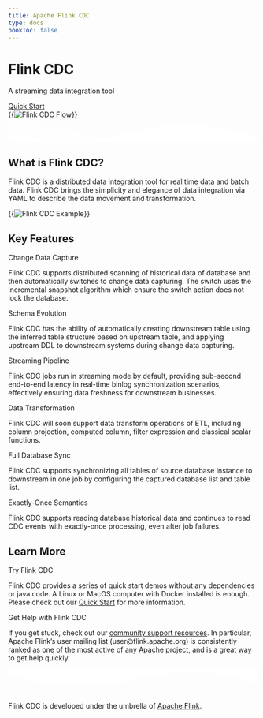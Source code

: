 ```yaml
---
title: Apache Flink CDC
type: docs
bookToc: false
---
```

<!--
Licensed to the Apache Software Foundation (ASF) under one
or more contributor license agreements.  See the NOTICE file
distributed with this work for additional information
regarding copyright ownership.  The ASF licenses this file
to you under the Apache License, Version 2.0 (the
"License"); you may not use this file except in compliance
with the License.  You may obtain a copy of the License at

  http://www.apache.org/licenses/LICENSE-2.0

Unless required by applicable law or agreed to in writing,
software distributed under the License is distributed on an
"AS IS" BASIS, WITHOUT WARRANTIES OR CONDITIONS OF ANY
KIND, either express or implied.  See the License for the
specific language governing permissions and limitations
under the License.
-->

<div class="index-wrapper">
    <div class="top-container bg-purple">
         <div class="flex flex-col w-full md:w-3/5 justify-center items-start text-center md:text-left">
            <h1 class="header-1 font-bold text-white leading-tight">
                Flink CDC
            </h1>
            <p class="leading-normal text-xl text-white">
                A streaming data integration tool
            </p>
            <a href="docs/get-started/introduction" class="link-as-button mx-auto bg-white text-black font-bold my-4 px-8">
                Quick Start
            </a>
        </div>
        <div class="w-full md:w-3/5 py-6 text-center">
            {{<img src="fig/cdc-flow.png" alt="Flink CDC Flow">}}
        </div>
    </div>
    <div class="relative -mt-8 bg-purple">
        <svg viewBox="0 0 1440 135" version="1.1" xmlns="http://www.w3.org/2000/svg" xmlns:xlink="http://www.w3.org/1999/xlink">
            <g stroke="none" stroke-width="1" fill="#FFFFFF" fill-rule="evenodd">
                <g fill-rule="nonzero">
                    <g id="group-1">
                        <path d="M0,0 C90.7283404,0.913987361 147.912752,26.791023 291.910178,59.0372741 C387.908462,80.534775 543.605069,88.0306277 759,81.5248326 C469.336065,153.973267 216.336065,151.424573 0,73.8787497" id="path-2" opacity="0.202055432"></path>
                        <path d="M100,103.179907 C277.413333,71.1800754 426.147877,51.7578823 546.203633,44.9133275 C666.259389,38.0687728 810.524845,41.1877184 979,54.2701645 C931.069965,55.3032044 810.303266,73.752879 616.699903,109.619188 C423.096539,145.485498 250.863238,143.33907 100,103.179907 Z" id="path-1" opacity="0.100000001"></path>
                    </g>
                    <g id="group-0" transform="translate(0, 35)" fill="#FFFFFF">
                        <path d="M0,33.0606204 C56.6001496,51.914314 97.7011995,64.3217623 123.30215,70.2800135 C180.904789,83.6900143 233.718868,88.4076191 271.437642,91.5254689 C310.739609,94.7722042 395.976162,93.8296671 460.333358,89.7584578 C486.055247,88.1321386 518.005961,84.5528588 556.1855,79.0235702 C594.986722,72.966933 621.598158,68.452987 636.017808,65.4846838 C663.117994,59.9091538 711.68124,48.2789543 726.777545,44.9584296 C779.615613,33.3380687 817.965065,21.7432881 855.430968,15.2222694 C921.762157,3.67668179 954.732352,2.05626571 1010.21307,0 C1059.70784,1.02813285 1096.37415,2.65346824 1120.20801,4.87502229 C1160.65439,8.64517071 1207.54849,17.1083275 1234.31384,21.5189682 C1284.74314,29.8266752 1353.50909,46.2298213 1440,70.7495601 L1440,102.242647 L0,102.242647" id="path-0"></path>
                    </g>
                </g>
            </g>
        </svg>
    </div>
    <div class="bg-white py-8">
        <div class="container mx-auto">
            <h2 class="border-none w-full text-3xl font-bold leading-tight text-center text-primary">
                What is Flink CDC?
            </h2>
            <div class="w-full my-4">
                <div class="divider"></div>
            </div>
            <div class="w-full w-4/5 flex text-center">
                <div class="basis-1/12"></div>
                <p class="text-lg basis-10/12">
                    Flink CDC is a distributed data integration tool for real time data and batch data. Flink CDC brings the simplicity and elegance of data integration via YAML to describe the data movement and transformation.
                </p>
                <div class="basis-1/12"></div>
            </div>
            <div class="w-full flex justify-center	">
                <div class="w-4/5">
                    {{<img src="fig/index-yaml-example.png" alt="Flink CDC Example">}}
                </div>
            </div>
        </div>
        <div class="container mx-auto flex flex-wrap mt-6">
            <h2 class="border-none w-full my-2 text-3xl font-bold leading-tight text-center text-primary">
                Key Features
            </h2>
            <div class="w-full my-4">
                <div class="divider"></div>
            </div>
            <div class="w-full md:w-1/3 px-8 py-6 flex flex-col flex-grow flex-shrink">
                <div class="w-full text-lg px-6 text-center text-primary">Change Data Capture</div>
                <div class="w-full my-4">
                    <div class="divider w-1/2 opacity-50"></div>
                </div>
                <p class="text-sm my-0 text-center md:text-left">
                    Flink CDC supports distributed scanning of historical data of database and then automatically switches to change data capturing. The switch uses the incremental snapshot algorithm which ensure the switch action does not lock the database.
                </p>
            </div>
            <div class="w-full md:w-1/3 px-8 py-6 flex flex-col flex-grow flex-shrink">
                <div class="w-full text-lg px-6 text-center text-primary">Schema Evolution</div>
                 <div class="w-full my-4">
                    <div class="divider w-1/2 opacity-50"></div>
                </div>
                <p class="text-sm my-0 text-center md:text-left">
                    Flink CDC has the ability of automatically creating downstream table using the inferred table structure based on upstream table, and applying upstream DDL to downstream systems during change data capturing.
                </p>
            </div>
            <div class="w-full md:w-1/3 px-8 py-6 flex flex-col flex-grow flex-shrink">
                <div class="w-full text-lg px-6 text-center text-primary">Streaming Pipeline</div>
                <div class="w-full my-4">
                    <div class="divider w-1/2 opacity-50"></div>
                </div>
                <p class="text-sm my-0 text-center md:text-left">
                    Flink CDC jobs run in streaming mode by default, providing sub-second end-to-end latency in real-time binlog synchronization scenarios, effectively ensuring data freshness for downstream businesses.
                </p>
            </div>
            <div class="w-full md:w-1/3 px-8 py-6 flex flex-col flex-grow flex-shrink">
                <div class="w-full text-lg px-6 text-center text-primary">Data Transformation</div>
                <div class="w-full my-4">
                    <div class="divider w-1/2 opacity-50"></div>
                </div>
                <p class="text-sm my-0 text-center md:text-left">
                    Flink CDC will soon support data transform operations of ETL, including column projection, computed column, filter expression and classical scalar functions.
                </p>
            </div>
            <div class="w-full md:w-1/3 px-8 py-6 flex flex-col flex-grow flex-shrink">
                <div class="w-full text-lg px-6 text-center text-primary">Full Database Sync</div>
                 <div class="w-full my-4">
                    <div class="divider w-1/2 opacity-50"></div>
                </div>
                <p class="text-sm my-0 text-center md:text-left">
                    Flink CDC supports synchronizing all tables of source database instance to downstream in one job by configuring the captured database list and table list.
                </p>
            </div>
            <div class="w-full md:w-1/3 px-8 py-6 flex flex-col flex-grow flex-shrink">
                <div class="w-full text-lg px-6 text-center text-primary">Exactly-Once Semantics</div>
                 <div class="w-full my-4">
                    <div class="divider w-1/2 opacity-50"></div>
                </div>
                <p class="text-sm my-0 text-center md:text-left">
                    Flink CDC supports reading database historical data and continues to read CDC events with exactly-once processing, even after job failures.
                </p>
            </div>
        </div>
        <div class="container mx-auto flex flex-wrap mt-6">
            <h2 class="border-none w-full my-2 text-3xl font-bold leading-tight text-center text-primary">
                Learn More
            </h2>
            <div class="w-full my-4">
                <div class="divider"></div>
            </div>
            <div class="w-full md:w-1/2 px-8 py-6 flex flex-col flex-grow flex-shrink">
                <div class="w-full text-lg px-6 text-center text-primary">Try Flink CDC</div>
                 <div class="w-full my-4">
                    <div class="divider w-1/2 opacity-50"></div>
                </div>
                <p class="text-sm my-0 text-center md:text-left">
                    Flink CDC provides a series of quick start demos without any dependencies or java code. A Linux or MacOS computer with Docker installed is enough.
                    Please check out our <a href="docs/get-started/introduction">Quick Start</a> for more information.
                </p>
            </div>
            <div class="w-full md:w-1/2 px-8 py-6 flex flex-col flex-grow flex-shrink">
                <div class="w-full text-lg px-6 text-center text-primary">Get Help with Flink CDC</div>
                 <div class="w-full my-4">
                    <div class="divider w-1/2 opacity-50"></div>
                </div>
                <p class="text-sm my-0 text-center md:text-left">
                    If you get stuck, check out our <a href="https://flink.apache.org/community.html">community support resources</a>.
                    In particular, Apache Flink’s user mailing list (user@flink.apache.org) is consistently ranked as one of the most active of
                    any Apache project, and is a great way to get help quickly.
                </p>
            </div>
        </div>
    </div>
    <div class="relative bg-purple">
        <svg viewBox="0 0 1440 148" version="1.1" xmlns="http://www.w3.org/2000/svg" xmlns:xlink="http://www.w3.org/1999/xlink">
            <g stroke="none" stroke-width="1" fill="#FFFFFF" fill-rule="evenodd">
                <path d="M1440,80.1111111 C1383.555,61.3231481 1342.555,48.925 1317,42.9166667 C1259.5,29.396963 1206.707,24.3442407 1169,20.9814815 C1129.711,17.4775741 1044.426,17.6196759 980,20.9814815 C954.25,22.32525 922.25,25.5039444 884,30.5185185 C845.122,36.0376019 818.455,40.1709537 804,42.9166667 C776.833,48.0762037 728.136,58.9102778 713,61.9907407 C660.023,72.7761759 621.544,83.6674722 584,89.6481481 C517.525,100.238074 484.525,101.510315 429,103 C379.49,101.554185 342.823,99.6467778 319,97.2777778 C278.571,93.2560093 231.737,84.6278519 205,80.1111111 C154.629,71.6002593 86.296,55.069713 0,30.5185185 L0,0 L1440,0 L1440,80.1111111 Z" id="path-0-1" fill="#FFFFFF" fill-rule="nonzero"></path>
                <path d="M338,93.8510923 C530.95466,51.4641029 692.718283,25.7374584 823.290868,16.6711585 C953.863454,7.60485864 1110.7665,11.7362152 1294,29.0652283 C1241.87132,30.4335934 1110.52551,54.8720396 899.962579,102.380567 C689.399649,149.889094 502.078789,147.045936 338,93.8510923 Z" id="path-2" opacity="0.1"></path>
                <path d="M681,12 C771.72834,12.927528 828.912752,39.187927 972.910178,71.9119003 C1068.90846,93.7278826 1224.60507,101.334785 1440,94.7326078 C1150.33606,168.254352 897.336065,165.6679 681,86.9732496" id="path-3" opacity="0.1" transform="translate(1060.5, 80) scale(-1, -1) translate(-1060.5, -80)"></path>
            </g>
        </svg>
    </div>
    <div class="px-6 bg-purple h-40 relative">
        <p class="leading-normal text-lg text-white absolute bottom-0">
            Flink CDC is developed under the umbrella of <a class="text-white" href="https://flink.apache.org">Apache Flink</a>.
        </p>
    </div>
</div>